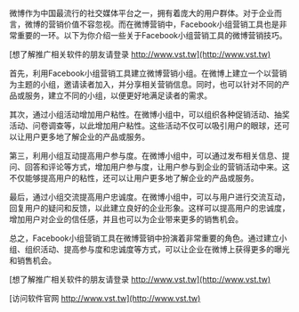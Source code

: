 微博作为中国最流行的社交媒体平台之一，拥有着庞大的用户群体。对于企业而言，微博的营销价值不容忽视。而在微博营销中，Facebook小组营销工具也是非常重要的一环。以下为你介绍一些关于Facebook小组营销工具的微博营销技巧。

[想了解推广相关软件的朋友请登录 http://www.vst.tw](http://www.vst.tw)

首先，利用Facebook小组营销工具建立微博营销小组。在微博上建立一个以营销为主题的小组，邀请读者加入，并分享相关营销信息。同时，也可以针对不同的产品或服务，建立不同的小组，以便更好地满足读者的需求。

其次，通过小组活动增加用户粘性。在微博小组中，可以组织各种促销活动、抽奖活动、问卷调查等，以此增加用户粘性。这些活动不仅可以吸引用户的眼球，还可以让用户更多地了解企业的产品或服务。

第三，利用小组互动提高用户参与度。在微博小组中，可以通过发布相关信息、提问、回答和评论等方式，增加用户参与度，让用户参与到企业的营销活动中来。这不仅能够提高用户的粘性，还可以让用户更多地了解企业的产品或服务。

最后，通过小组交流提高用户忠诚度。在微博小组中，可以与用户进行交流互动，回复用户的疑问和反馈，以此建立良好的企业形象。这样可以提高用户的忠诚度，增加用户对企业的信任感，并且也可以为企业带来更多的销售机会。

总之，Facebook小组营销工具在微博营销中扮演着非常重要的角色。通过建立小组、组织活动、提高参与度和忠诚度等方式，可以让企业在微博上获得更多的曝光和销售机会。

[想了解推广相关软件的朋友请登录 http://www.vst.tw](http://www.vst.tw)


[访问软件官网 http://www.vst.tw](http://www.vst.tw)
